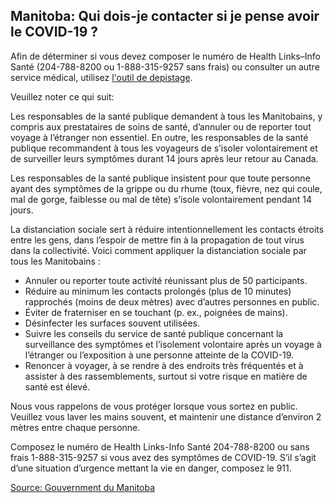 ## Manitoba: Qui dois-je contacter si je pense avoir le COVID-19 ?

Afin de déterminer si vous devez composer le numéro de Health Links–Info Santé (204-788-8200 ou 1-888-315-9257 sans frais) ou consulter un autre service médical, utilisez [l'outil de depistage](https://covid19.soinscommunsmb.ca/covid19/outil-de-depistage/).

Veuillez noter ce qui suit:

Les responsables de la santé publique demandent à tous les Manitobains, y compris aux prestataires de soins de santé, d’annuler ou de reporter tout voyage à l’étranger non essentiel. En outre, les responsables de la santé publique recommandent à tous les voyageurs de s’isoler volontairement et de surveiller leurs symptômes durant 14 jours après leur retour au Canada.

Les responsables de la santé publique insistent pour que toute personne ayant des symptômes de la grippe ou du rhume (toux, fièvre, nez qui coule, mal de gorge, faiblesse ou mal de tête) s’isole volontairement pendant 14 jours.

La distanciation sociale sert à réduire intentionnellement les contacts étroits entre les gens, dans l’espoir de mettre fin à la propagation de tout virus dans la collectivité. Voici comment appliquer la distanciation sociale par tous les Manitobains :

- Annuler ou reporter toute activité réunissant plus de 50 participants.
- Réduire au minimum les contacts prolongés (plus de 10 minutes) rapprochés (moins de deux mètres) avec d’autres personnes en public.
- Éviter de fraterniser en se touchant (p. ex., poignées de mains).
- Désinfecter les surfaces souvent utilisées.
- Suivre les conseils du service de santé publique concernant la surveillance des symptômes et l’isolement volontaire après un voyage à l’étranger ou l’exposition à une personne atteinte de la COVID-19.
- Renoncer à voyager, à se rendre à des endroits très fréquentés et à assister à des rassemblements, surtout si votre risque en matière de santé est élevé.

Nous vous rappelons de vous protéger lorsque vous sortez en public. Veuillez vous laver les mains souvent, et maintenir une distance d’environ 2 mètres entre chaque personne.

Composez le numéro de Health Links-Info Santé 204-788-8200 ou sans frais 1-888-315-9257 si vous avez des symptômes de COVID-19. S’il s’agit d’une situation d’urgence mettant la vie en danger, composez le 911.

[Source: Gouvernment du Manitoba](https://www.gov.mb.ca/health/coronavirus/public.fr.html)
